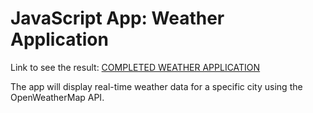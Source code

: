 # JavaScript App: Weather Application

Link to see the result: [COMPLETED WEATHER APPLICATION](https://xxx.netlify.app/)

The app will display real-time weather data for a specific city using the OpenWeatherMap API.
